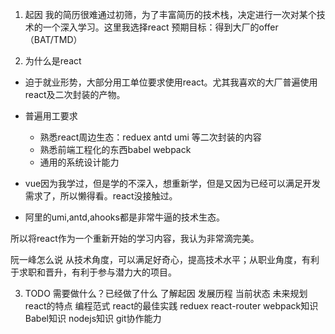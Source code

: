 1. 起因
我的简历很难通过初筛，为了丰富简历的技术栈，决定进行一次对某个技术的一个深入学习。这里我选择react
预期目标：得到大厂的offer（BAT/TMD）

2. 为什么是react

 - 迫于就业形势，大部分用工单位要求使用react。尤其我喜欢的大厂普遍使用react及二次封装的产物。  
 - 普遍用工要求
    - 熟悉react周边生态：reduex antd umi 等二次封装的内容
    - 熟悉前端工程化的东西babel webpack
    - 通用的系统设计能力

 - vue因为我学过，但是学的不深入，想重新学，但是又因为已经可以满足开发需求了，所以懒得看。react没接触过。
 - 阿里的umi,antd,ahooks都是非常牛逼的技术生态。
 
 所以将react作为一个重新开始的学习内容，我认为非常滴完美。

阮一峰怎么说
从技术角度，可以满足好奇心，提高技术水平；从职业角度，有利于求职和晋升，有利于参与潜力大的项目。

 3. TODO
 需要做什么？已经做了什么
了解起因
发展历程
当前状态
未来规划
react的特点
编程范式
react的最佳实践
reduex
react-router
webpack知识
Babel知识
nodejs知识
git协作能力